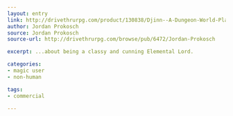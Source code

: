```yaml
---
layout: entry
link: http://drivethrurpg.com/product/130838/Djinn--A-Dungeon-World-Playbook
author: Jordan Prokosch
source: Jordan Prokosch
source-url: http://drivethrurpg.com/browse/pub/6472/Jordan-Prokosch

excerpt: ...about being a classy and cunning Elemental Lord.

categories:
- magic user
- non-human

tags:
- commercial

---
```

